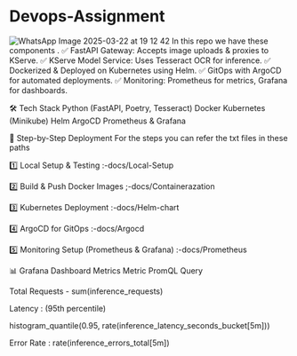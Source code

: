 # Devops-Assignment
![WhatsApp Image 2025-03-22 at 19 12 42](https://github.com/user-attachments/assets/a6ca9ed3-d011-4956-8930-1cfbfec7e2f9)
In this repo we have these components . 
✅ FastAPI Gateway: Accepts image uploads & proxies to KServe.
✅ KServe Model Service: Uses Tesseract OCR for inference.
✅ Dockerized & Deployed on Kubernetes using Helm.
✅ GitOps with ArgoCD for automated deployments.
✅ Monitoring: Prometheus for metrics, Grafana for dashboards.


🛠️ Tech Stack
Python (FastAPI, Poetry, Tesseract)
Docker
Kubernetes (Minikube)
Helm
ArgoCD
Prometheus & Grafana


🚀 Step-by-Step Deployment
For the steps you can refer the txt files in these paths

1️⃣ Local Setup & Testing
:-docs/Local-Setup

2️⃣ Build & Push Docker Images
;-docs/Containerazation

3️⃣ Kubernetes Deployment
:-docs/Helm-chart

4️⃣ ArgoCD for GitOps
:-docs/Argocd

5️⃣ Monitoring Setup (Prometheus & Grafana)
:-docs/Prometheus

 📊 Grafana Dashboard Metrics
Metric           PromQL Query

Total Requests  - sum(inference_requests) 

Latency : (95th percentile)


histogram_quantile(0.95, rate(inference_latency_seconds_bucket[5m]))


Error Rate : rate(inference_errors_total[5m])

